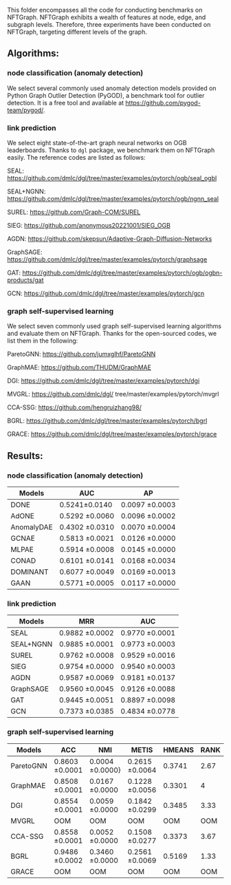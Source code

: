 This folder encompasses all the code for conducting benchmarks on NFTGraph. NFTGraph exhibits a wealth of features at node, edge, and subgraph levels. Therefore, three experiments have been conducted on NFTGraph, targeting different levels of the graph.

## Algorithms:
### node classification (anomaly detection)
We select several commonly used anomaly detection models provided on Python Graph Outlier Detection (PyGOD), a benchmark tool for outlier detection. It is a free tool and available at https://github.com/pygod-team/pygod/.

### link prediction

We select eight state-of-the-art graph neural networks on OGB leaderboards. Thanks to `dgl` package, we benchmark them on NFTGraph easily. The reference codes are listed as follows:

SEAL: https://github.com/dmlc/dgl/tree/master/examples/pytorch/ogb/seal_ogbl

SEAL+NGNN: https://github.com/dmlc/dgl/tree/master/examples/pytorch/ogb/ngnn_seal

SUREL: https://github.com/Graph-COM/SUREL

SIEG: https://github.com/anonymous20221001/SIEG_OGB

AGDN: https://github.com/skepsun/Adaptive-Graph-Diffusion-Networks

GraphSAGE: https://github.com/dmlc/dgl/tree/master/examples/pytorch/graphsage

GAT: https://github.com/dmlc/dgl/tree/master/examples/pytorch/ogb/ogbn-products/gat

GCN: https://github.com/dmlc/dgl/tree/master/examples/pytorch/gcn


### graph self-supervised learning
We select seven commonly used graph self-supervised learning algorithms and evaluate them on NFTGraph. Thanks for the open-sourced codes, we list them in the following:

ParetoGNN: https://github.com/jumxglhf/ParetoGNN

GraphMAE: https://github.com/THUDM/GraphMAE

DGI: https://github.com/dmlc/dgl/tree/master/examples/pytorch/dgi

MVGRL: https://github.com/dmlc/dgl/ tree/master/examples/pytorch/mvgrl

CCA-SSG: https://github.com/hengruizhang98/

BGRL: https://github.com/dmlc/dgl/tree/master/examples/pytorch/bgrl

GRACE: https://github.com/dmlc/dgl/tree/master/examples/pytorch/grace


## Results:
### node classification (anomaly detection)

|Models |AUC | AP |
|-|-|-|
|DONE |	0.5241±0.0140	|0.0097 ±0.0003|
|AdONE |0.5292 ±0.0060 |	0.0096 ±0.0002|
|AnomalyDAE |	0.4302 ±0.0310|	0.0070 ±0.0004|
|GCNAE |	0.5813 ±0.0021	|0.0126 ±0.0000|
|MLPAE |	0.5914 ±0.0008  |0.0145 ±0.0000|
|CONAD |	0.6101 ±0.0141| 0.0168 ±0.0034|
|DOMINANT |	0.6077 ±0.0049|	0.0169 ±0.0013|
|GAAN |	0.5771 ±0.0005	|0.0117 ±0.0000|

### link prediction

|Models|MRR|AUC|
|-|-|-|
SEAL |0.9882 ±0.0002|0.9770 ±0.0001|
SEAL+NGNN |0.9885 ±0.0001|0.9773 ±0.0003|
SUREL |0.9762 ±0.0008|0.9529 ±0.0016|
SIEG |0.9754 ±0.0000|0.9540 ±0.0003|
AGDN |0.9587 ±0.0069|0.9181 ±0.0137|
GraphSAGE |0.9560 ±0.0045|0.9126 ±0.0088|
GAT |0.9445 ±0.0051|0.8897 ±0.0098|
GCN |0.7373 ±0.0385|0.4834 ±0.0778|

### graph self-supervised learning

Models|ACC|NMI|METIS|HMEANS|RANK|
|-|-|-|-|-|-|
ParetoGNN |0.8603 ±0.0001|0.0004 ±0.0000}|0.2615 ±0.0064|0.3741|2.67|
GraphMAE |0.8508 ±0.0001|0.0167 ±0.0000|0.1228 ±0.0056|0.3301|4|
DGI |0.8554 ±0.0001|0.0059 ±0.0000|0.1842 ±0.0299|0.3485|3.33|
MVGRL |OOM|OOM|OOM|OOM|OOM|
CCA-SSG |0.8558 ±0.0001|0.0052 ±0.0000|0.1508 ±0.0277|0.3373|3.67|
BGRL |0.9486 ±0.0002|0.3460 ±0.0000|0.2561 ±0.0069|0.5169|1.33|
GRACE |OOM|OOM|OOM|OOM|OOM|

